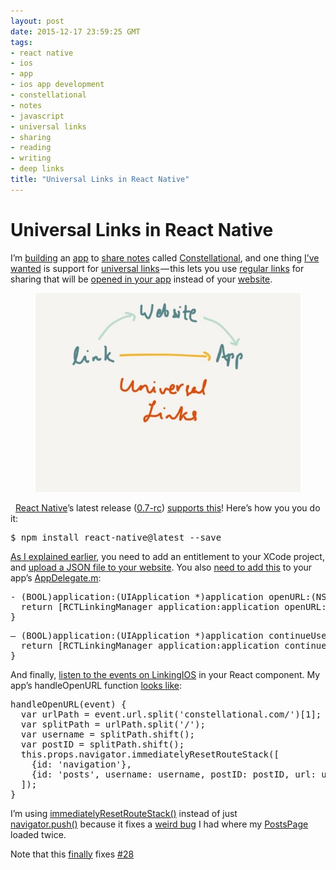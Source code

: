 ```yaml
---
layout: post
date: 2015-12-17 23:59:25 GMT
tags:
- react native
- ios
- app
- ios app development
- constellational
- notes
- javascript
- universal links
- sharing
- reading
- writing
- deep links
title: "Universal Links in React Native"
---
```

# Universal Links in React Native

<p>I’m <a href="http://github.com/constellational">building</a> an <a href="http://github.com/constellational/iOS">app</a> to <a href="http://arpith.co/post/134539082857/sharing-a-post">share notes</a> called <a href="http://constellational.com/">Constellational</a>, and one thing <a href="https://github.com/constellational/iOS/issues/28">I’ve wanted</a> is support for <a href="https://developer.apple.com/library/ios/documentation/General/Conceptual/AppSearch/UniversalLinks.html">universal links</a> — this lets you use <a href="http://arpith.co/post/134800526522/deep-links-in-react-native">regular links</a> for sharing that will be <a href="http://arpith.co/post/135064653482/from-website-to-app">opened in your app</a> instead of your <a href="http://arpith.co/post/134265953082/server-side-react-ejs">website</a>.</p><figure class="tmblr-full" data-orig-height="600" data-orig-width="800"><img src="/images/fd72943f43c3c64456a1f649b388d0aa8f9fbd8911d773e9b05cca8b692d39af.jpg" data-orig-height="600" data-orig-width="800"></figure><p>&nbsp; <a href="https://facebook.github.io/react-native/">React Native</a>’s latest release (<a href="https://github.com/facebook/react-native/releases/tag/v0.17.0-rc">0.7-rc</a>) <a href="https://github.com/facebook/react-native/commit/f4c286f7ac0665edc3027e952d3b445703918c9c">supports this</a>! Here’s how you you do it:</p><pre>$ npm install react-native@latest --save</pre><p><a href="http://arpith.co/post/133201714402/using-a-link-to-sign-in-to-your-app">As I explained earlier</a>, you need to add an entitlement to your XCode project, and <a href="http://arpith.co/post/133275553207/your-babys-first-word-will-be-json">upload a JSON file to your website</a>. You also <a href="https://facebook.github.io/react-native/docs/linkingios.html">need to add this</a> to your app’s <a href="https://github.com/constellational/iOS/blob/b63096b59267e7ff1070a42866e7e73b6f5aa9e4/iOS/AppDelegate.m">AppDelegate.m</a>:</p><pre>- (BOOL)application:(UIApplication *)application openURL:(NSURL *)url sourceApplication:(NSString *)sourceApplication annotation:(id)annotation {<br> &nbsp;return [RCTLinkingManager application:application openURL:url sourceApplication:sourceApplication annotation:annotation];<br>}</pre><pre>— (BOOL)application:(UIApplication *)application continueUserActivity:(NSUserActivity *)userActivity restorationHandler:(void (^)(NSArray * _Nullable))restorationHandler {<br> &nbsp;return [RCTLinkingManager application:application continueUserActivity:userActivity restorationHandler:restorationHandler];<br>}</pre><p>And finally, <a href="http://arpith.co/post/134800526522/deep-links-in-react-native">listen to the events on LinkingIOS</a> in your React component. My app’s handleOpenURL function <a href="https://github.com/constellational/iOS/blob/6b701edb1465332b955a8295cb80c7b440769f2d/components/NavPage.js">looks like</a>:</p><pre>handleOpenURL(event) {<br> &nbsp;var urlPath = event.url.split('constellational.com/')[1];<br> &nbsp;var splitPath = urlPath.split('/');<br> &nbsp;var username = splitPath.shift();<br> &nbsp;var postID = splitPath.shift(); <br> &nbsp;this.props.navigator.immediatelyResetRouteStack([<br> &nbsp; &nbsp;{id: 'navigation'},<br> &nbsp; &nbsp;{id: 'posts', username: username, postID: postID, url: urlPath}<br> &nbsp;]);<br>}</pre><p>I’m using <a href="http://arpith.co/post/134471382857/more-navigation-in-react-native">immediatelyResetRouteStack()</a> instead of just <a href="https://facebook.github.io/react-native/docs/navigator.html">navigator.push()</a>&nbsp;because it fixes a <a href="https://github.com/constellational/iOS/issues/64">weird bug</a> I had where my <a href="http://arpith.co/post/134595293672/reading-everyone-you-love">PostsPage</a> loaded twice.</p><p>Note that this <a href="http://arpith.co/post/133201714402/using-a-link-to-sign-in-to-your-app">finally</a> fixes <a href="https://github.com/constellational/iOS/issues/28">#28</a></p>